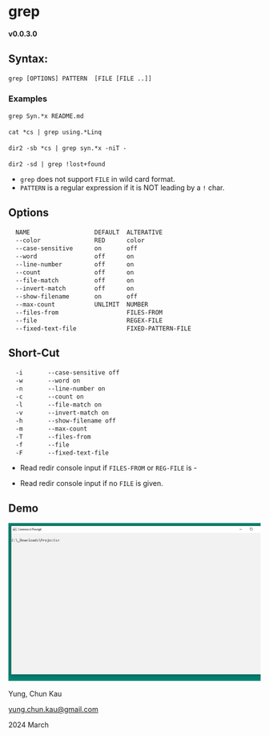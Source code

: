 # grep
**v0.0.3.0**

## Syntax:
```
grep [OPTIONS] PATTERN  [FILE [FILE ..]]
```

### Examples
```
grep Syn.*x README.md

cat *cs | grep using.*Linq

dir2 -sb *cs | grep syn.*x -niT -

dir2 -sd | grep !lost+found

```

* ```grep``` does not support ```FILE``` in wild card format.
* ```PATTERN``` is a regular expression if it is NOT leading by a ```!``` char.

## Options
```
  NAME                  DEFAULT  ALTERATIVE
  --color               RED      color
  --case-sensitive      on       off
  --word                off      on
  --line-number         off      on
  --count               off      on
  --file-match          off      on
  --invert-match        off      on
  --show-filename       on       off
  --max-count           UNLIMIT  NUMBER
  --files-from                   FILES-FROM
  --file                         REGEX-FILE
  --fixed-text-file              FIXED-PATTERN-FILE
```
## Short-Cut
```
  -i       --case-sensitive off
  -w       --word on
  -n       --line-number on
  -c       --count on
  -l       --file-match on
  -v       --invert-match on
  -h       --show-filename off
  -m       --max-count
  -T       --files-from
  -f       --file
  -F       --fixed-text-file
```

* Read redir console input if ```FILES-FROM``` or ```REG-FILE``` is -

* Read redir console input if no ```FILE``` is given.

## Demo

![Color Feature](https://raw.githubusercontent.com/ck-yung/grep/master/images/help.gif)

Yung, Chun Kau

<yung.chun.kau@gmail.com>

2024 March
